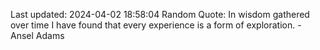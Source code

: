 Last updated: 2024-04-02 18:58:04
Random Quote: In wisdom gathered over time I have found that every experience is a form of exploration. - Ansel Adams
